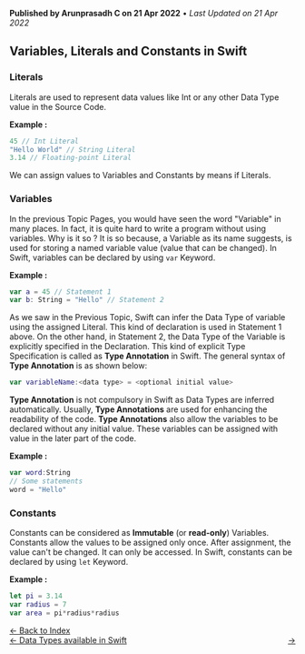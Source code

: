 **Published by Arunprasadh C on 21 Apr 2022** • *Last Updated on 21 Apr 2022*

## Variables, Literals and Constants in Swift
### Literals
Literals are used to represent data values like Int or any other Data Type value in the Source Code. 

**Example :**
```swift
45 // Int Literal
"Hello World" // String Literal
3.14 // Floating-point Literal
```
We can assign values to Variables and Constants by means if Literals.

### Variables
In the previous Topic Pages, you would have seen the word "Variable" in many places. In fact, it is quite hard to write a program without using variables. Why is it so ? It is so because, a Variable as its name suggests, is used for storing a named variable value (value that can be changed). In Swift, variables can be declared by using `var` Keyword. 

**Example :**
```swift
var a = 45 // Statement 1
var b: String = "Hello" // Statement 2
```
As we saw in the Previous Topic, Swift can infer the Data Type of variable using the assigned Literal. This kind of declaration is used in Statement 1 above. On the other hand, in Statement 2, the Data Type of the Variable is explicitly specified in the Declaration. This kind of explicit Type Specification is called as **Type Annotation** in Swift. The general syntax of **Type Annotation** is as shown below:
```swift
var variableName:<data type> = <optional initial value>
```
**Type Annotation** is not compulsory in Swift as Data Types are inferred automatically. Usually, **Type Annotations** are used for enhancing the readability of the code. **Type Annotations** also allow the variables to be declared without any initial value. These variables can be assigned with value in the later part of the code.

**Example :**
```swift
var word:String
// Some statements
word = "Hello"
```
### Constants
Constants can be considered as **Immutable** (or **read-only**) Variables. Constants allow the values to be assigned only once. After assignment, the value can't be changed. It can only be accessed.  In Swift, constants can be declared by using `let` Keyword.

**Example :**
```swift
let pi = 3.14
var radius = 7
var area = pi*radius*radius
```

<a href="https://techinessoverloaded.github.io/iOSAppDevBasics/index.html">&larr; Back to Index</a>
<br>
<span style="float: left">
<a href="https://techinessoverloaded.github.io/iOSAppDevBasics/datatypes.html">&larr; Data Types available in Swift</a>
</span>
<span style="float: right">
<a href="https://techinessoverloaded.github.io/iOSAppDevBasics/.html"> &rarr;</a>
</span>
